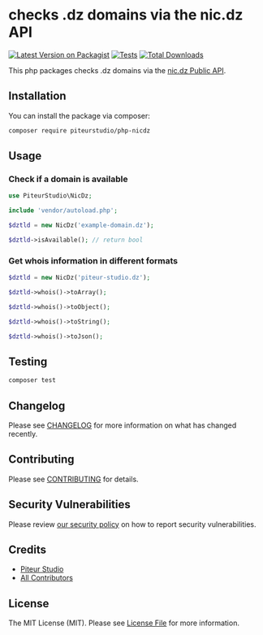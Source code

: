 # checks .dz domains via the nic.dz API

[![Latest Version on Packagist](https://img.shields.io/packagist/v/piteurstudio/php-domain-dz.svg?style=flat-square)](https://packagist.org/packages/piteurstudio/php-domain-dz)
[![Tests](https://img.shields.io/github/actions/workflow/status/piteurstudio/php-domain-dz/run-tests.yml?branch=main&label=tests&style=flat-square)](https://github.com/piteurstudio/php-domain-dz/actions/workflows/run-tests.yml)
[![Total Downloads](https://img.shields.io/packagist/dt/piteurstudio/php-domain-dz.svg?style=flat-square)](https://packagist.org/packages/piteurstudio/php-domain-dz)

This php packages checks .dz domains via the [nic.dz Public API](https://api.nic.dz/swagger-ui/index.html). 

## Installation

You can install the package via composer:

```bash
composer require piteurstudio/php-nicdz
```

## Usage

### Check if a domain is available

```php
use PiteurStudio\NicDz;

include 'vendor/autoload.php';

$dztld = new NicDz('example-domain.dz');

$dztld->isAvailable(); // return bool
```

### Get whois information in different formats

```php
$dztld = new NicDz('piteur-studio.dz');

$dztld->whois()->toArray();

$dztld->whois()->toObject();

$dztld->whois()->toString();

$dztld->whois()->toJson();

```

## Testing

```bash
composer test
```

## Changelog

Please see [CHANGELOG](CHANGELOG.md) for more information on what has changed recently.

## Contributing

Please see [CONTRIBUTING](https://github.com/spatie/.github/blob/main/CONTRIBUTING.md) for details.

## Security Vulnerabilities

Please review [our security policy](../../security/policy) on how to report security vulnerabilities.

## Credits

- [Piteur Studio](https://github.com/PiteurStudio)
- [All Contributors](../../contributors)

## License

The MIT License (MIT). Please see [License File](LICENSE.md) for more information.
